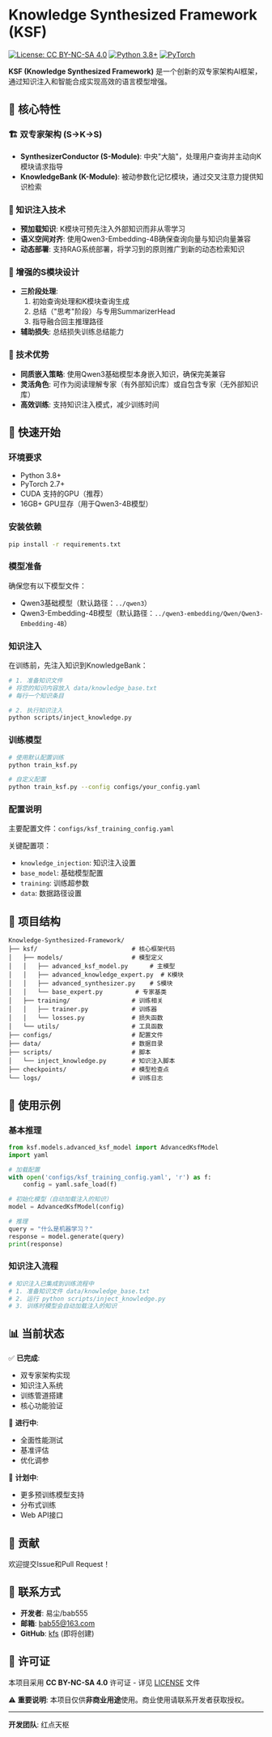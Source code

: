 # Knowledge Synthesized Framework (KSF)

[![License: CC BY-NC-SA 4.0](https://img.shields.io/badge/License-CC%20BY--NC--SA%204.0-lightgrey.svg)](https://creativecommons.org/licenses/by-nc-sa/4.0/)
[![Python 3.8+](https://img.shields.io/badge/python-3.8+-blue.svg)](https://www.python.org/downloads/)
[![PyTorch](https://img.shields.io/badge/PyTorch-2.7+-red.svg)](https://pytorch.org/)

**KSF (Knowledge Synthesized Framework)** 是一个创新的双专家架构AI框架，通过知识注入和智能合成实现高效的语言模型增强。

## 🌟 核心特性

### 🏗️ 双专家架构 (S→K→S)
- **SynthesizerConductor (S-Module)**: 中央"大脑"，处理用户查询并主动向K模块请求指导
- **KnowledgeBank (K-Module)**: 被动参数化记忆模块，通过交叉注意力提供知识检索

### 💉 知识注入技术
- **预加载知识**: K模块可预先注入外部知识而非从零学习
- **语义空间对齐**: 使用Qwen3-Embedding-4B确保查询向量与知识向量兼容
- **动态部署**: 支持RAG系统部署，将学习到的原则推广到新的动态检索知识

### 🧠 增强的S模块设计
- **三阶段处理**:
  1. 初始查询处理和K模块查询生成
  2. 总结（"思考"阶段）与专用SummarizerHead
  3. 指导融合回主推理路径
- **辅助损失**: 总结损失训练总结能力

### 🔧 技术优势
- **同质嵌入策略**: 使用Qwen3基础模型本身嵌入知识，确保完美兼容
- **灵活角色**: 可作为阅读理解专家（有外部知识库）或自包含专家（无外部知识库）
- **高效训练**: 支持知识注入模式，减少训练时间

## 🚀 快速开始

### 环境要求
- Python 3.8+
- PyTorch 2.7+
- CUDA 支持的GPU（推荐）
- 16GB+ GPU显存（用于Qwen3-4B模型）

### 安装依赖
```bash
pip install -r requirements.txt
```

### 模型准备
确保您有以下模型文件：
- Qwen3基础模型（默认路径：`../qwen3`）
- Qwen3-Embedding-4B模型（默认路径：`../qwen3-embedding/Qwen/Qwen3-Embedding-4B`）

### 知识注入
在训练前，先注入知识到KnowledgeBank：

```bash
# 1. 准备知识文件
# 将您的知识内容放入 data/knowledge_base.txt
# 每行一个知识条目

# 2. 执行知识注入
python scripts/inject_knowledge.py
```

### 训练模型
```bash
# 使用默认配置训练
python train_ksf.py

# 自定义配置
python train_ksf.py --config configs/your_config.yaml
```

### 配置说明
主要配置文件：`configs/ksf_training_config.yaml`

关键配置项：
- `knowledge_injection`: 知识注入设置
- `base_model`: 基础模型配置
- `training`: 训练超参数
- `data`: 数据路径设置

## 📁 项目结构
```
Knowledge-Synthesized-Framework/
├── ksf/                          # 核心框架代码
│   ├── models/                   # 模型定义
│   │   ├── advanced_ksf_model.py      # 主模型
│   │   ├── advanced_knowledge_expert.py  # K模块
│   │   ├── advanced_synthesizer.py    # S模块
│   │   └── base_expert.py         # 专家基类
│   ├── training/                 # 训练相关
│   │   ├── trainer.py            # 训练器
│   │   └── losses.py             # 损失函数
│   └── utils/                    # 工具函数
├── configs/                      # 配置文件
├── data/                         # 数据目录
├── scripts/                      # 脚本
│   └── inject_knowledge.py       # 知识注入脚本
├── checkpoints/                  # 模型检查点
└── logs/                         # 训练日志
```

## 🎯 使用示例

### 基本推理
```python
from ksf.models.advanced_ksf_model import AdvancedKsfModel
import yaml

# 加载配置
with open('configs/ksf_training_config.yaml', 'r') as f:
    config = yaml.safe_load(f)

# 初始化模型（自动加载注入的知识）
model = AdvancedKsfModel(config)

# 推理
query = "什么是机器学习？"
response = model.generate(query)
print(response)
```

### 知识注入流程
```python
# 知识注入已集成到训练流程中
# 1. 准备知识文件 data/knowledge_base.txt
# 2. 运行 python scripts/inject_knowledge.py
# 3. 训练时模型会自动加载注入的知识
```

## 📊 当前状态

✅ **已完成**:
- 双专家架构实现
- 知识注入系统
- 训练管道搭建
- 核心功能验证

🔄 **进行中**:
- 全面性能测试
- 基准评估
- 优化调参

🎯 **计划中**:
- 更多预训练模型支持
- 分布式训练
- Web API接口

## 🤝 贡献

欢迎提交Issue和Pull Request！

## 📧 联系方式

- **开发者**: 易尘/bab555
- **邮箱**: bab55@163.com
- **GitHub**: [kfs](https://github.com/your-username/kfs) (即将创建)

## 📄 许可证

本项目采用 **CC BY-NC-SA 4.0** 许可证 - 详见 [LICENSE](LICENSE) 文件

⚠️ **重要说明**: 本项目仅供**非商业用途**使用。商业使用请联系开发者获取授权。

---

**开发团队**: 红点天枢 